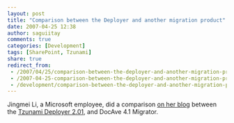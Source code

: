 ```yaml
---
layout: post
title: "Comparison between the Deployer and another migration product"
date: 2007-04-25 12:38
author: saguiitay
comments: true
categories: [Development]
tags: [SharePoint, Tzunami]
share: true
redirect_from:
 - /2007/04/25/comparison-between-the-deployer-and-another-migration-product/
 - /2007-04-25-comparison-between-the-deployer-and-another-migration-product/
 - /development/comparison-between-the-deployer-and-another-migration-product/
---
```

Jingmei Li, a Microsoft employee, did a comparison [on her blog](http://blogs.msdn.com/jingmeili/archive/2007/03/13/evaluate-partner-solutions-that-support-migration-from-sps-2003-to-moss-2007.aspx) between the [Tzunami Deployer 2.01](http://www.tzunami.com/), and DocAve 4.1 Migrator.


